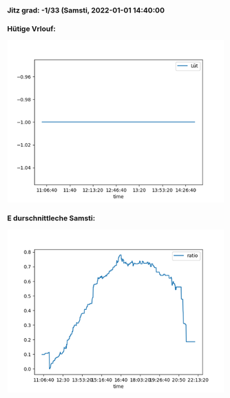 ### Jitz grad: -1/33 (Samsti, 2022-01-01 14:40:00

### Hütige Vrlouf:
![Graph](Today.png)

### E durschnittleche Samsti:
![Graph](Samsti.png)